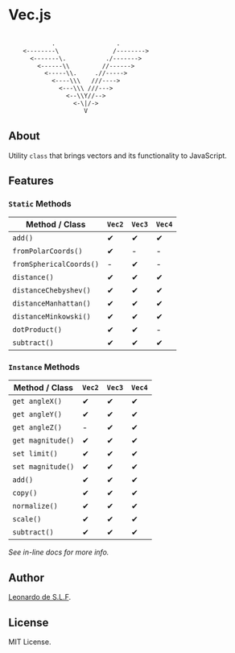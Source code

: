 # Vec.js

```txt

            .                 .
    <--------\               /-------->
      <-------\.           ./------->
        <------\\         //------>
          <-----\\.     .//----->
            <----\\\   ///---->
              <---\\\ ///--->
                <--\\Y//-->
                  <-\|/->
                     V

```

## About

Utility `class` that brings vectors and its functionality to JavaScript.

## Features

### `Static` Methods

| Method / Class | `Vec2` | `Vec3` | `Vec4` |
| --- | --- | --- | --- |
| `add()` | ✔ | ✔ | ✔ |
| `fromPolarCoords()` | ✔ | - | - |
| `fromSphericalCoords()` | - | ✔ | - |
| `distance()` | ✔ | ✔ | ✔ |
| `distanceChebyshev()` | ✔ | ✔ | ✔ |
| `distanceManhattan()` | ✔ | ✔ | ✔ |
| `distanceMinkowski()` | ✔ | ✔ | ✔ |
| `dotProduct()` | ✔ | ✔ | - |
| `subtract()` | ✔ | ✔ | ✔ |

### `Instance` Methods

| Method / Class | `Vec2` | `Vec3` | `Vec4` |
| --- | --- | --- | --- |
| `get angleX()` | ✔ | ✔ | ✔ |
| `get angleY()` | ✔ | ✔ | ✔ |
| `get angleZ()` | - | ✔ | ✔ |
| `get magnitude()` | ✔ | ✔ | ✔ |
| `set limit()` | ✔ | ✔ | ✔ |
| `set magnitude()` | ✔ | ✔ | ✔ |
| `add()` | ✔ | ✔ | ✔ |
| `copy()` | ✔ | ✔ | ✔ |
| `normalize()` | ✔ | ✔ | ✔ |
| `scale()` | ✔ | ✔ | ✔ |
| `subtract()` | ✔ | ✔ | ✔ |

*See in-line docs for more info.*

## Author

[Leonardo de S.L.F](https://github.com/leodeslf "GitHub profile").

## License

MIT License.

